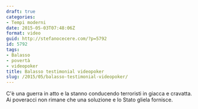 ```yaml
---
draft: true
categories:
- Tempi moderni
date: 2015-05-03T07:48:06Z
format: video
guid: http://stefanocecere.com/?p=5792
id: 5792
tags:
- Balasso
- povertà
- videopoker
title: Balasso testimonial videopoker
slug: /2015/05/balasso-testimonial-videopoker/
---
```


C'è una guerra in atto e la stanno conducendo terroristi in giacca e cravatta. Ai poveracci non rimane che una soluzione e lo Stato gliela fornisce.

<div class="jetpack-video-wrapper">
</div>